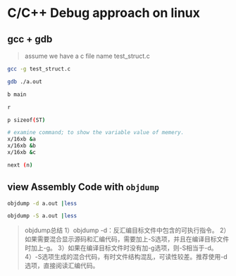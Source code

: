 # C/C++ Debug approach on linux

## gcc + gdb
> assume we have a c file name test_struct.c

```bash
gcc -g test_struct.c

gdb ./a.out

b main

r

p sizeof(ST)

# examine command; to show the variable value of memery.
x/16xb &a
x/16xb &b
x/16xb &c

next (n)

```

## view Assembly Code with `objdump`

```bash
objdump -d a.out |less

objdump -S a.out |less

```

> objdump总结
1）objdump -d：反汇编目标文件中包含的可执行指令。
2）如果需要混合显示源码和汇编代码，需要加上-S选项，并且在编译目标文件时加上-g。
3）如果在编译目标文件时没有加-g选项，则-S相当于-d。
4）-S选项生成的混合代码，有时文件结构混乱，可读性较差。推荐使用-d选项，直接阅读汇编代码。
